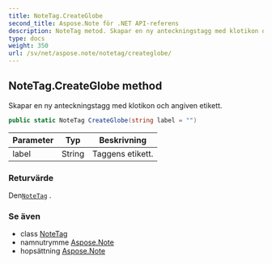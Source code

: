 ```yaml
---
title: NoteTag.CreateGlobe
second_title: Aspose.Note för .NET API-referens
description: NoteTag metod. Skapar en ny anteckningstagg med klotikon och angiven etikett.
type: docs
weight: 350
url: /sv/net/aspose.note/notetag/createglobe/
---
```

## NoteTag.CreateGlobe method

Skapar en ny anteckningstagg med klotikon och angiven etikett.

```csharp
public static NoteTag CreateGlobe(string label = "")
```

| Parameter | Typ | Beskrivning |
| --- | --- | --- |
| label | String | Taggens etikett. |

### Returvärde

Den[`NoteTag`](../) .

### Se även

* class [NoteTag](../)
* namnutrymme [Aspose.Note](../../notetag/)
* hopsättning [Aspose.Note](../../../)



